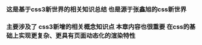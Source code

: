 ### 这是基于css3新世界的相关知识总结  也是源于张鑫旭的css新世界   

### 主要涉及了 css3新增的相关概念知识点  本章内容也很重要   在css的基础上实现更复杂、更具有页面动态化的渲染特性  